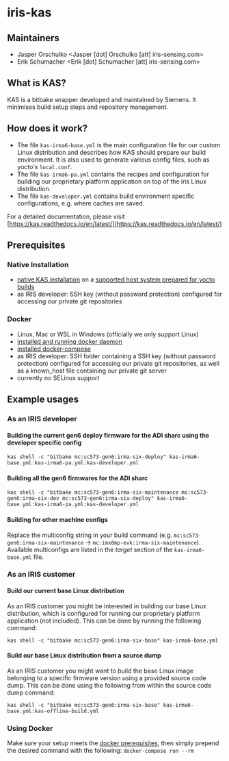 # iris-kas

## Maintainers
- Jasper Orschulko <Jasper [dot] Orschulko [att] iris-sensing.com>
- Erik Schumacher <Erik [dot] Schumacher [att] iris-sensing.com>

## What is KAS?
KAS is a bitbake wrapper developed and maintained by Siemens.
It minimises build setup steps and repository management.

## How does it work?
- The file `kas-irma6-base.yml` is the main configuration file for our custom Linux distribution and describes how KAS should prepare our build environment. It is also used to generate various config files, such as yocto's `local.conf`.
- The file `kas-irma6-pa.yml` contains the recipes and configuration for building our proprietary platform application on top of the iris Linux distribution.
- The file `kas-developer.yml` contains build environment specific configurations, e.g. where caches are saved.

For a detailed documentation, please visit [https://kas.readthedocs.io/en/latest/](https://kas.readthedocs.io/en/latest/)

## Prerequisites
### Native Installation
- [native KAS installation](https://kas.readthedocs.io/en/latest/userguide.html#dependencies-installation) on a [supported host system prepared for yocto builds](https://www.yoctoproject.org/docs/3.1/mega-manual/mega-manual.html#brief-compatible-distro)
- as IRIS developer: SSH key (without password protection) configured for accessing our private git repositories

### Docker
- Linux, Mac or WSL in Windows (officially we only support Linux)
- [installed and running docker daemon](https://docs.docker.com/engine/install/)
- [installed docker-compose](https://docs.docker.com/compose/install/)
- as IRIS developer: SSH folder containing a SSH key (without password protection) configured for accessing our private git repositories, as well as a known_host file containing our private git server
- currently no SELinux support


## Example usages

### As an IRIS developer

#### Building the current gen6 deploy firmware for the ADI sharc using the developer specific config
`kas shell -c "bitbake mc:sc573-gen6:irma-six-deploy" kas-irma6-base.yml:kas-irma6-pa.yml:kas-developer.yml`

#### Building all the gen6 firmwares for the ADI sharc
`kas shell -c "bitbake mc:sc573-gen6:irma-six-maintenance mc:sc573-gen6:irma-six-dev mc:sc573-gen6:irma-six-deploy" kas-irma6-base.yml:kas-irma6-pa.yml:kas-developer.yml`

#### Building for other machine configs
Replace the multiconfig string in your build command (e.g. `mc:sc573-gen6:irma-six-maintenance` -> `mc:imx8mp-evk:irma-six-maintenance`).
Available multiconfigs are listed in the *target* section of the `kas-irma6-base.yml` file.

### As an IRIS customer

#### Build our current base Linux distribution
As an IRIS customer you might be interested in building our base Linux distribution, which is configured for running our proprietary platform application (not included). This can be done by running the following command:

`kas shell -c "bitbake mc:sc573-gen6:irma-six-base" kas-irma6-base.yml`

#### Build our base Linux distribution from a source dump
As an IRIS customer you might want to build the base Linux image belonging to a specific firmware version using a provided source code dump. This can be done using the following from within the source code dump command:

`kas shell -c "bitbake mc:sc573-gen6:irma-six-base" kas-irma6-base.yml:kas-offline-build.yml`

### Using Docker

Make sure your setup meets the [docker prerequisites](#prerequisites), then simply prepend the desired command with the following:
`docker-compose run --rm `
